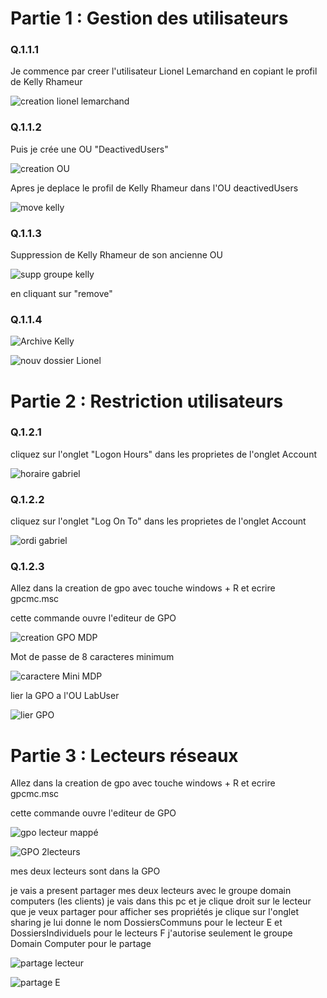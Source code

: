 # Partie 1 : Gestion des utilisateurs

### Q.1.1.1

Je commence par creer  l'utilisateur Lionel Lemarchand en copiant le profil de Kelly Rhameur 

![creation lionel lemarchand](https://github.com/user-attachments/assets/fc1ccee3-0146-4cb9-8598-81b1f08c51f1)

### Q.1.1.2

Puis je crée une OU "DeactivedUsers"

![creation OU](https://github.com/user-attachments/assets/43d0323b-a654-493e-9106-03bc843c2ba4)

Apres je deplace le profil de Kelly Rhameur dans l'OU deactivedUsers

![move kelly](https://github.com/user-attachments/assets/9ad5729a-2bec-44cd-b08b-40baacf2b0bd)

### Q.1.1.3

Suppression de Kelly Rhameur de son ancienne OU 

![supp groupe kelly](https://github.com/user-attachments/assets/53c98a63-e90c-4be3-b324-cc025be2d82a)

en cliquant sur "remove"

### Q.1.1.4

![Archive Kelly](https://github.com/user-attachments/assets/7f76b232-69cc-400b-b9e1-b5d5181d4097)

![nouv dossier Lionel](https://github.com/user-attachments/assets/67f31951-79a9-48fc-9052-244f9330bb0f)

# Partie 2 : Restriction utilisateurs

### Q.1.2.1

cliquez sur l'onglet "Logon Hours" dans les proprietes de l'onglet Account

![horaire gabriel](https://github.com/user-attachments/assets/135de6bf-47b0-42ca-8bf2-3da8ebe4c832)

### Q.1.2.2

cliquez sur l'onglet "Log On To" dans les proprietes de l'onglet Account

![ordi gabriel](https://github.com/user-attachments/assets/e8c32e4c-6411-4620-9647-77e528491407)

### Q.1.2.3

Allez dans la creation de gpo avec touche windows + R  et ecrire gpcmc.msc

cette commande ouvre l'editeur de GPO 


![creation GPO MDP](https://github.com/user-attachments/assets/533a9aa2-4c12-4421-8856-b9a6d6285027)

Mot de passe de 8 caracteres minimum

![caractere Mini MDP](https://github.com/user-attachments/assets/7f1e6381-5a4f-4b7c-8076-708147b10a40)


lier la GPO a l'OU LabUser

![lier GPO](https://github.com/user-attachments/assets/ebd55da7-d551-4926-b733-c74b44a46b87)

# Partie 3 : Lecteurs réseaux

Allez dans la creation de gpo avec touche windows + R  et ecrire gpcmc.msc

cette commande ouvre l'editeur de GPO 

![gpo lecteur mappé](https://github.com/user-attachments/assets/40e8cf79-9be8-40aa-9f7e-4ed74fbceef2)

![GPO 2lecteurs](https://github.com/user-attachments/assets/fdab7556-5ace-43da-af0b-b020dc2c9908)

mes deux lecteurs sont dans la GPO 

je vais a present partager mes deux lecteurs avec le groupe domain computers (les clients)
je vais dans this pc et je clique droit sur le lecteur que je veux partager pour afficher ses propriétés
je clique sur l'onglet sharing 
je lui donne le nom DossiersCommuns pour le lecteur E et DossiersIndividuels pour le lecteurs F 
j'autorise seulement le groupe Domain Computer pour le partage 

![partage lecteur](https://github.com/user-attachments/assets/60343c12-4e02-4d30-8908-54407b866e7a)

![partage E](https://github.com/user-attachments/assets/6acd0ae2-8f80-4a8d-a402-2bd2a687634e)








































